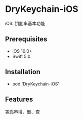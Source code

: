 # DryKeychain-iOS
iOS: 钥匙串基本功能

## Prerequisites
* iOS 10.0+
* Swift 5.0

## Installation
* pod 'DryKeychain-iOS'

## Features
钥匙串增、删、查
